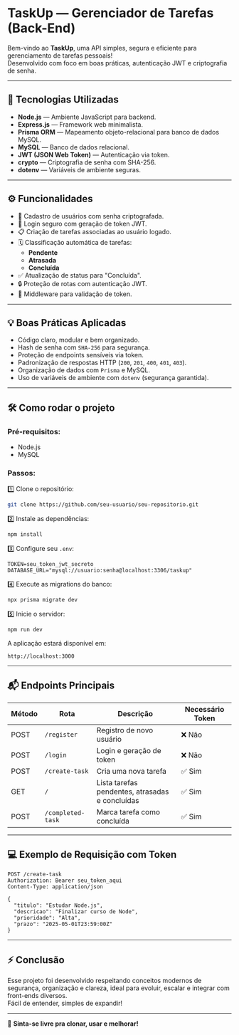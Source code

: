 # TaskUp — Gerenciador de Tarefas (Back-End)

Bem-vindo ao **TaskUp**, uma API simples, segura e eficiente para gerenciamento de tarefas pessoais!  
Desenvolvido com foco em boas práticas, autenticação JWT e criptografia de senha.

---

## 📌 Tecnologias Utilizadas

- **Node.js** — Ambiente JavaScript para backend.
- **Express.js** — Framework web minimalista.
- **Prisma ORM** — Mapeamento objeto-relacional para banco de dados MySQL.
- **MySQL** — Banco de dados relacional.
- **JWT (JSON Web Token)** — Autenticação via token.
- **crypto** — Criptografia de senha com SHA-256.
- **dotenv** — Variáveis de ambiente seguras.

---

## ⚙️ Funcionalidades

- 🤖 Cadastro de usuários com senha criptografada.
- 🔐 Login seguro com geração de token JWT.
- 📋 Criação de tarefas associadas ao usuário logado.
- 🗓️ Classificação automática de tarefas:
  - **Pendente**
  - **Atrasada**
  - **Concluída**
- ✅ Atualização de status para "Concluída".
- 🔒 Proteção de rotas com autenticação JWT.
- 🧐 Middleware para validação de token.

---

## 💡 Boas Práticas Aplicadas

- Código claro, modular e bem organizado.
- Hash de senha com `SHA-256` para segurança.
- Proteção de endpoints sensíveis via token.
- Padronização de respostas HTTP (`200`, `201`, `400`, `401`, `403`).
- Organização de dados com `Prisma` e MySQL.
- Uso de variáveis de ambiente com `dotenv` (segurança garantida).

---

## 🛠️ Como rodar o projeto

### Pré-requisitos:
- Node.js
- MySQL

### Passos:

1️⃣ Clone o repositório:
```bash
git clone https://github.com/seu-usuario/seu-repositorio.git
```

2️⃣ Instale as dependências:
```bash
npm install
```

3️⃣ Configure seu `.env`:
```env
TOKEN=seu_token_jwt_secreto
DATABASE_URL="mysql://usuario:senha@localhost:3306/taskup"
```

4️⃣ Execute as migrations do banco:
```bash
npx prisma migrate dev
```

5️⃣ Inicie o servidor:
```bash
npm run dev
```

A aplicação estará disponível em:
```
http://localhost:3000
```

---

## 📬 Endpoints Principais

| Método | Rota              | Descrição                        | Necessário Token |
|--------|--------------------|-----------------------------------|-------------------|
| POST   | `/register`        | Registro de novo usuário         | ❌ Não            |
| POST   | `/login`           | Login e geração de token         | ❌ Não            |
| POST   | `/create-task`     | Cria uma nova tarefa             | ✅ Sim            |
| GET    | `/`                | Lista tarefas pendentes, atrasadas e concluídas | ✅ Sim        |
| POST   | `/completed-task`  | Marca tarefa como concluída      | ✅ Sim            |

---

## 💻 Exemplo de Requisição com Token

```http
POST /create-task
Authorization: Bearer seu_token_aqui
Content-Type: application/json

{
  "titulo": "Estudar Node.js",
  "descricao": "Finalizar curso de Node",
  "prioridade": "Alta",
  "prazo": "2025-05-01T23:59:00Z"
}
```

---

## ⚡ Conclusão

Esse projeto foi desenvolvido respeitando conceitos modernos de segurança, organização e clareza, ideal para evoluir, escalar e integrar com front-ends diversos.  
Fácil de entender, simples de expandir!

---

📌 **Sinta-se livre pra clonar, usar e melhorar!**

